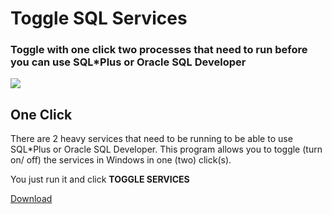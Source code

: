 # Toggle SQL Services

### Toggle with one click two processes that need to run before you can use SQL\*Plus or Oracle SQL Developer

![](https://raw.githubusercontent.com/symonxdd/Toggle-SQL-Services/master/tss.ico)

##   One Click
There are 2 heavy services that need to be running to be able to use SQL\*Plus or Oracle SQL Developer. This program allows you to toggle (turn on/ off) the services in Windows in one (two) click(s).

You just run it and click **TOGGLE SERVICES**

[Download](https://github.com/symonxdd/Toggle-SQL-Services/blob/master/bin/Release/Toggle%20SQL%20Services.exe?raw=true ":)")
